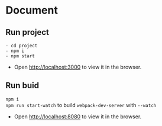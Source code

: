 # Document 

## Run project
```
- cd project
- npm i
- npm start
```
- Open [http://localhost:3000](http://localhost:3000) to view it in the browser.


## Run buid
`npm i ` </br>
`npm run start-watch` to build `webpack-dev-server` with `--watch` 
- Open [http://localhost:8080](http://localhost:8080) to view it in the browser.